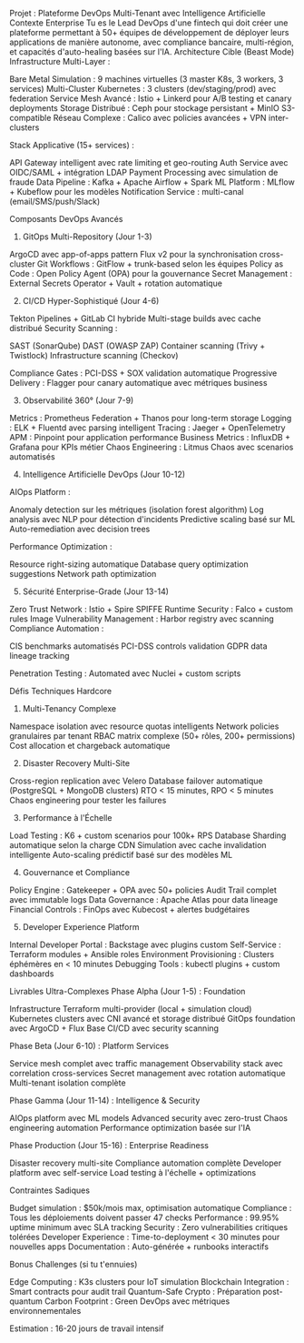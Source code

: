 Projet : Plateforme DevOps Multi-Tenant avec Intelligence Artificielle
Contexte Enterprise
Tu es le Lead DevOps d'une fintech qui doit créer une plateforme permettant à 50+ équipes de développement de déployer leurs applications de manière autonome, avec compliance bancaire, multi-région, et capacités d'auto-healing basées sur l'IA.
Architecture Cible (Beast Mode)
Infrastructure Multi-Layer :

Bare Metal Simulation : 9 machines virtuelles (3 master K8s, 3 workers, 3 services)
Multi-Cluster Kubernetes : 3 clusters (dev/staging/prod) avec federation
Service Mesh Avancé : Istio + Linkerd pour A/B testing et canary deployments
Storage Distribué : Ceph pour stockage persistant + MinIO S3-compatible
Réseau Complexe : Calico avec policies avancées + VPN inter-clusters

Stack Applicative (15+ services) :

API Gateway intelligent avec rate limiting et geo-routing
Auth Service avec OIDC/SAML + intégration LDAP
Payment Processing avec simulation de fraude
Data Pipeline : Kafka + Apache Airflow + Spark
ML Platform : MLflow + Kubeflow pour les modèles
Notification Service : multi-canal (email/SMS/push/Slack)

Composants DevOps Avancés
1. GitOps Multi-Repository (Jour 1-3)

ArgoCD avec app-of-apps pattern
Flux v2 pour la synchronisation cross-cluster
Git Workflows : GitFlow + trunk-based selon les équipes
Policy as Code : Open Policy Agent (OPA) pour la gouvernance
Secret Management : External Secrets Operator + Vault + rotation automatique

2. CI/CD Hyper-Sophistiqué (Jour 4-6)

Tekton Pipelines + GitLab CI hybride
Multi-stage builds avec cache distribué
Security Scanning :

SAST (SonarQube)
DAST (OWASP ZAP)
Container scanning (Trivy + Twistlock)
Infrastructure scanning (Checkov)


Compliance Gates : PCI-DSS + SOX validation automatique
Progressive Delivery : Flagger pour canary automatique avec métriques business

3. Observabilité 360° (Jour 7-9)

Metrics : Prometheus Federation + Thanos pour long-term storage
Logging : ELK + Fluentd avec parsing intelligent
Tracing : Jaeger + OpenTelemetry
APM : Pinpoint pour application performance
Business Metrics : InfluxDB + Grafana pour KPIs métier
Chaos Engineering : Litmus Chaos avec scenarios automatisés

4. Intelligence Artificielle DevOps (Jour 10-12)

AIOps Platform :

Anomaly detection sur les métriques (isolation forest algorithm)
Log analysis avec NLP pour détection d'incidents
Predictive scaling basé sur ML
Auto-remediation avec decision trees


Performance Optimization :

Resource right-sizing automatique
Database query optimization suggestions
Network path optimization



5. Sécurité Enterprise-Grade (Jour 13-14)

Zero Trust Network : Istio + Spire SPIFFE
Runtime Security : Falco + custom rules
Image Vulnerability Management : Harbor registry avec scanning
Compliance Automation :

CIS benchmarks automatisés
PCI-DSS controls validation
GDPR data lineage tracking


Penetration Testing : Automated avec Nuclei + custom scripts

Défis Techniques Hardcore
1. Multi-Tenancy Complexe

Namespace isolation avec resource quotas intelligents
Network policies granulaires par tenant
RBAC matrix complexe (50+ rôles, 200+ permissions)
Cost allocation et chargeback automatique

2. Disaster Recovery Multi-Site

Cross-region replication avec Velero
Database failover automatique (PostgreSQL + MongoDB clusters)
RTO < 15 minutes, RPO < 5 minutes
Chaos engineering pour tester les failures

3. Performance à l'Échelle

Load Testing : K6 + custom scenarios pour 100k+ RPS
Database Sharding automatique selon la charge
CDN Simulation avec cache invalidation intelligente
Auto-scaling prédictif basé sur des modèles ML

4. Gouvernance et Compliance

Policy Engine : Gatekeeper + OPA avec 50+ policies
Audit Trail complet avec immutable logs
Data Governance : Apache Atlas pour data lineage
Financial Controls : FinOps avec Kubecost + alertes budgétaires

5. Developer Experience Platform

Internal Developer Portal : Backstage avec plugins custom
Self-Service : Terraform modules + Ansible roles
Environment Provisioning : Clusters éphémères en < 10 minutes
Debugging Tools : kubectl plugins + custom dashboards

Livrables Ultra-Complexes
Phase Alpha (Jour 1-5) : Foundation

Infrastructure Terraform multi-provider (local + simulation cloud)
Kubernetes clusters avec CNI avancé et storage distribué
GitOps foundation avec ArgoCD + Flux
Base CI/CD avec security scanning

Phase Beta (Jour 6-10) : Platform Services

Service mesh complet avec traffic management
Observability stack avec correlation cross-services
Secret management avec rotation automatique
Multi-tenant isolation complète

Phase Gamma (Jour 11-14) : Intelligence & Security

AIOps platform avec ML models
Advanced security avec zero-trust
Chaos engineering automation
Performance optimization basée sur l'IA

Phase Production (Jour 15-16) : Enterprise Readiness

Disaster recovery multi-site
Compliance automation complète
Developer platform avec self-service
Load testing à l'échelle + optimizations

Contraintes Sadiques

Budget simulation : $50k/mois max, optimisation automatique
Compliance : Tous les déploiements doivent passer 47 checks
Performance : 99.95% uptime minimum avec SLA tracking
Security : Zero vulnerabilities critiques tolérées
Developer Experience : Time-to-deployment < 30 minutes pour nouvelles apps
Documentation : Auto-générée + runbooks interactifs

Bonus Challenges (si tu t'ennuies)

Edge Computing : K3s clusters pour IoT simulation
Blockchain Integration : Smart contracts pour audit trail
Quantum-Safe Crypto : Préparation post-quantum
Carbon Footprint : Green DevOps avec métriques environnementales

Estimation : 16-20 jours de travail intensif